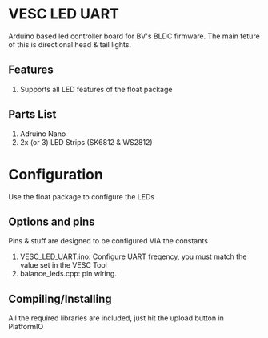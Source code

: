 # VESC LED UART
Arduino based led controller board for BV's BLDC firmware. The main feture of this is directional head & tail lights.

## Features
1. Supports all LED features of the float package

## Parts List
1. Adruino Nano
1. 2x (or 3) LED Strips (SK6812 & WS2812)

# Configuration
Use the float package to configure the LEDs

## Options and pins
Pins & stuff are designed to be configured VIA the constants
1. VESC_LED_UART.ino: Configure UART freqency, you must match the value set in the VESC Tool
1. balance_leds.cpp: pin wiring.

## Compiling/Installing
All the required libraries are included, just hit the upload button in PlatformIO

